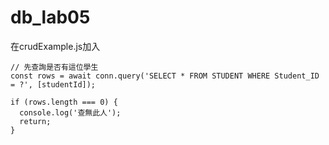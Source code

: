 # db_lab05
在crudExample.js加入

    // 先查詢是否有這位學生
    const rows = await conn.query('SELECT * FROM STUDENT WHERE Student_ID = ?', [studentId]);

    if (rows.length === 0) {
      console.log('查無此人');
      return;
    }
